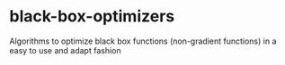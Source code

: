 # black-box-optimizers
Algorithms to optimize black box functions (non-gradient functions) in a easy to use and adapt fashion
